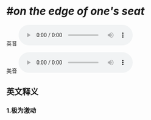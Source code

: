 # ***\#on the edge of one's seat*** 
英音
<audio src="./media/on the edge of one's seat1_AAC.aac" controls="controls"></audio>

美音
<audio src="./media/on the edge of one's seat2_AAC.aac" controls="controls"></audio>



  

英文释义
---
### 1.**极为激动**  


